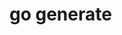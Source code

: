 <!--
 * @Author: matiastang
 * @Date: 2022-04-18 15:43:13
 * @LastEditors: matiastang
 * @LastEditTime: 2022-04-18 15:43:13
 * @FilePath: /matias-Golang/md/指令/generate.md
 * @Description: go generate
-->
# go generate